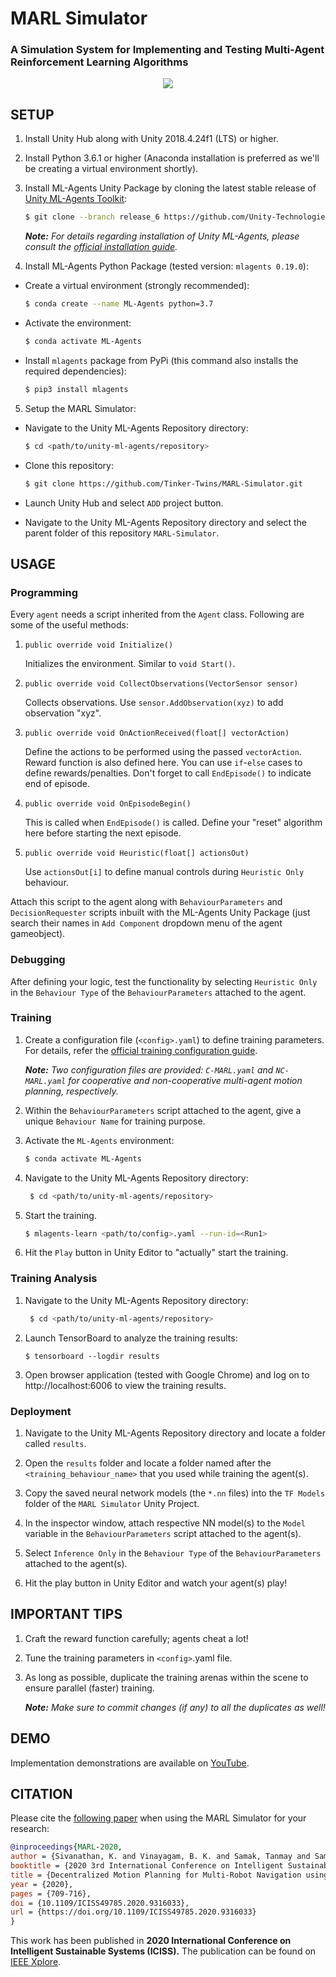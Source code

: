 # MARL Simulator
### A Simulation System for Implementing and Testing Multi-Agent Reinforcement Learning Algorithms

<p align="center">
<img src="https://github.com/Tinker-Twins/MARL-Simulator/blob/main/MARL.gif"><br>
</p>

## SETUP

1. Install Unity Hub along with Unity 2018.4.24f1 (LTS) or higher.

2. Install Python 3.6.1 or higher (Anaconda installation is preferred as we'll be creating a virtual environment shortly).

3. Install ML-Agents Unity Package by cloning the latest stable release of [Unity ML-Agents Toolkit](https://github.com/Unity-Technologies/ml-agents):
   
    ```bash
    $ git clone --branch release_6 https://github.com/Unity-Technologies/ml-agents.git
    ```
   
    ***Note:*** *For details regarding installation of Unity ML-Agents, please consult the [official installation guide](https://github.com/Unity-Technologies/ml-agents/blob/master/docs/Installation.md).*

4. Install ML-Agents Python Package (tested version: `mlagents 0.19.0`):

  - Create a virtual environment (strongly recommended):
	    
    ```bash
    $ conda create --name ML-Agents python=3.7
    ```
      
  - Activate the environment:
  
    ```bash
    $ conda activate ML-Agents
    ```

  - Install `mlagents` package from PyPi (this command also installs the required dependencies):
    
    ```bash
    $ pip3 install mlagents
    ```

5. Setup the MARL Simulator:

  - Navigate to the Unity ML-Agents Repository directory:
  
    ```bash
    $ cd <path/to/unity-ml-agents/repository>
    ```
  
  - Clone this repository:
  
    ```bash
    $ git clone https://github.com/Tinker-Twins/MARL-Simulator.git
    ```

  - Launch Unity Hub and select `ADD` project button.
  
  - Navigate to the Unity ML-Agents Repository directory and select the parent folder of this repository `MARL-Simulator`.

## USAGE

### Programming

Every `agent` needs a script inherited from the `Agent` class. Following are some of the useful methods:

1. `public override void Initialize()`

	Initializes the environment. Similar to `void Start()`.

2. `public override void CollectObservations(VectorSensor sensor)`

	Collects observations. Use `sensor.AddObservation(xyz)` to add observation "xyz".

3. `public override void OnActionReceived(float[] vectorAction)`

	Define the actions to be performed using the passed `vectorAction`. Reward function is also defined here. You can use `if`-`else` cases to define rewards/penalties. Don't forget to call `EndEpisode()` to indicate end of episode.

4. `public override void OnEpisodeBegin()`

	This is called when `EndEpisode()` is called. Define your "reset" algorithm here before starting the next episode.

5. `public override void Heuristic(float[] actionsOut)`

	Use `actionsOut[i]` to define manual controls during `Heuristic Only` behaviour.

Attach this script to the agent along with `BehaviourParameters` and `DecisionRequester` scripts inbuilt with the ML-Agents Unity Package (just search their names in `Add Component` dropdown menu of the agent gameobject).

### Debugging

After defining your logic, test the functionality by selecting `Heuristic Only` in the `Behaviour Type` of the `BehaviourParameters` attached to the agent.

### Training

1. Create a configuration file (`<config>.yaml`) to define training parameters. For details, refer the [official training configuration guide](https://github.com/Unity-Technologies/ml-agents/blob/master/docs/Training-Configuration-File.md).

    ***Note:*** *Two configuration files are provided: `C-MARL.yaml` and `NC-MARL.yaml` for cooperative and non-cooperative multi-agent motion planning, respectively.*

2. Within the `BehaviourParameters` script attached to the agent, give a unique `Behaviour Name` for training purpose.

3. Activate the `ML-Agents` environment:
  
    ```bash
    $ conda activate ML-Agents
    ```

4. Navigate to the Unity ML-Agents Repository directory:
   
   ```bash
    $ cd <path/to/unity-ml-agents/repository>
    ```

5. Start the training.
   
   ```bash
   $ mlagents-learn <path/to/config>.yaml --run-id=<Run1>
   ```

6. Hit the `Play` button in Unity Editor to "actually" start the training.

### Training Analysis

1. Navigate to the Unity ML-Agents Repository directory:
   
   ```bash
    $ cd <path/to/unity-ml-agents/repository>
    ```

2. Launch TensorBoard to analyze the training results:
   
   ```
   $ tensorboard --logdir results
   ```

3. Open browser application (tested with Google Chrome) and log on to http://localhost:6006 to view the training results.

### Deployment

1. Navigate to the Unity ML-Agents Repository directory and locate a folder called `results`.

2. Open the `results` folder and locate a folder named after the `<training_behaviour_name>` that you used while training the agent(s).

3. Copy the saved neural network models (the `*.nn` files) into the `TF Models` folder of the `MARL Simulator` Unity Project.

4. In the inspector window, attach respective NN model(s) to the `Model` variable in the `BehaviourParameters` script attached to the agent(s).

5. Select `Inference Only` in the `Behaviour Type` of the `BehaviourParameters` attached to the agent(s).

6. Hit the play button in Unity Editor and watch your agent(s) play!

## IMPORTANT TIPS

1. Craft the reward function carefully; agents cheat a lot!

2. Tune the training parameters in `<config>`.yaml file.

3. As long as possible, duplicate the training arenas within the scene to ensure parallel (faster) training.

    ***Note:*** *Make sure to commit changes (if any) to all the duplicates as well!*

## DEMO
Implementation demonstrations are available on [YouTube](https://www.youtube.com/playlist?list=PLY45pkzWzH99W7CHUu-HmYQSf_QopfuJB).

## CITATION
Please cite the [following paper](https://arxiv.org/abs/2011.05605) when using the MARL Simulator for your research:
```bibtex
@inproceedings{MARL-2020,
author = {Sivanathan, K. and Vinayagam, B. K. and Samak, Tanmay and Samak, Chinmay},
booktitle = {2020 3rd International Conference on Intelligent Sustainable Systems (ICISS)},
title = {Decentralized Motion Planning for Multi-Robot Navigation using Deep Reinforcement Learning},
year = {2020},
pages = {709-716},
doi = {10.1109/ICISS49785.2020.9316033},
url = {https://doi.org/10.1109/ICISS49785.2020.9316033}
}
```
This work has been published in **2020 International Conference on Intelligent Sustainable Systems (ICISS).** The publication can be found on [IEEE Xplore](https://ieeexplore.ieee.org/document/9316033).
